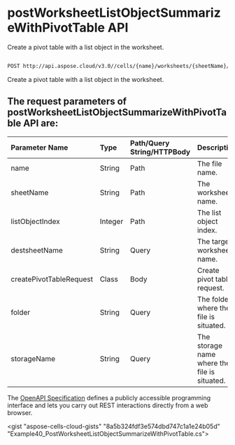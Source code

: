 # **postWorksheetListObjectSummarizeWithPivotTable API**

Create a pivot table with a list object in the worksheet. 

```bash

POST http://api.aspose.cloud/v3.0//cells/{name}/worksheets/{sheetName}/listobjects/{listObjectIndex}/SummarizeWithPivotTable

```
Create a pivot table with a list object in the worksheet.

## The request parameters of **postWorksheetListObjectSummarizeWithPivotTable** API are: 

| Parameter Name | Type | Path/Query String/HTTPBody | Description | 
| :- | :- | :- |:- | 
|name|String|Path|The file name.|
|sheetName|String|Path|The worksheet name.|
|listObjectIndex|Integer|Path|The list object index.|
|destsheetName|String|Query|The target worksheet name.|
|createPivotTableRequest|Class|Body|Create pivot table request.|
|folder|String|Query|The folder where the file is situated.|
|storageName|String|Query|The storage name where the file is situated.|


The [OpenAPI Specification](https://reference.aspose.cloud/cells/#/ListObjectsController/PostWorksheetListObjectSummarizeWithPivotTable) defines a publicly accessible programming interface and lets you carry out REST interactions directly from a web browser.

<gist "aspose-cells-cloud-gists" "8a5b324fdf3e574dbd747c1a1e24b05d" "Example40_PostWorksheetListObjectSummarizeWithPivotTable.cs">


